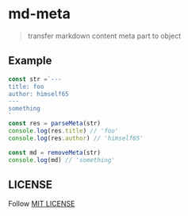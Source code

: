 # md-meta

> transfer markdown content meta part to object

## Example


```javascript
const str =`---
title: foo
author: himself65
---
something
`
const res = parseMeta(str)
console.log(res.title) // 'foo'
console.log(res.author) // 'himself65'

const md = removeMeta(str)
console.log(md) // 'something'
```

## LICENSE

Follow [MIT LICENSE](/LICENSE)
